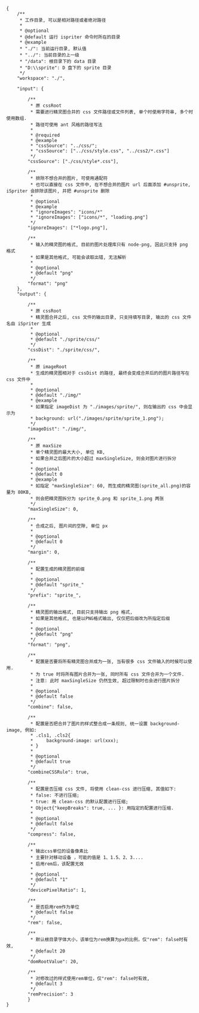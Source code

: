     {
        /**
         * 工作目录, 可以是相对路径或者绝对路径
         * 
         * @optional
         * @default 运行 ispriter 命令时所在的目录
         * @example
         * "./": 当前运行目录, 默认值
         * "../": 当前目录的上一级
         * "/data": 根目录下的 data 目录
         * "D:\\sprite": D 盘下的 sprite 目录
         */
        "workspace": "./",

        "input": {

            /**
             * 原 cssRoot
             * 需要进行精灵图合并的 css 文件路径或文件列表, 单个时使用字符串, 多个时使用数组.
             * 路径可使用 ant 风格的路径写法
             * 
             * @required 
             * @example
             * "cssSource": "../css/";
             * "cssSource": ["../css/style.css", "../css2/*.css"]
             */
            "cssSource": ["./css/style*.css"],
                
            /**
             * 排除不想合并的图片, 可使用通配符
             * 也可以直接在 css 文件中, 在不想合并的图片 url 后面添加 #unsprite, iSpriter 会排除该图片, 并把 #unsprite 删除
             * 
             * @optional
             * @example
             * "ignoreImages": "icons/*"
             * "ignoreImages": ["icons/*", "loading.png"]
             */
            "ignoreImages": ["*logo.png"],

            /**
             * 输入的精灵图的格式, 目前的图片处理库只有 node-png, 因此只支持 png 格式
             * 如果是其他格式, 可能会读取出错, 无法解析
             * 
             * @optional 
             * @default "png"
             */
            "format": "png"
        },
        "output": {

            /**
             * 原 cssRoot
             * 精灵图合并之后, css 文件的输出目录, 只支持填写目录, 输出的 css 文件名由 iSpriter 生成
             * 
             * @optional 
             * @default "./sprite/css/"
             */
            "cssDist": "./sprite/css/",

            /**
             * 原 imageRoot
             * 生成的精灵图相对于 cssDist 的路径, 最终会变成合并后的的图片路径写在 css 文件中
             * 
             * @optional
             * @default "./img/"
             * @example
             * 如果指定 imageDist 为 "./images/sprite/", 则在输出的 css 中会显示为
             * background: url("./images/sprite/sprite_1.png");
             */
            "imageDist": "./img/",

            /**
             * 原 maxSize
             * 单个精灵图的最大大小, 单位 KB, 
             * 如果合并之后图片的大小超过 maxSingleSize, 则会对图片进行拆分
             *
             * @optional 
             * @default 0
             * @example
             * 如指定 "maxSingleSize": 60, 而生成的精灵图(sprite_all.png)的容量为 80KB, 
             * 则会把精灵图拆分为 sprite_0.png 和 sprite_1.png 两张
             */
            "maxSingleSize": 0,

            /**
             * 合成之后, 图片间的空隙, 单位 px
             * 
             * @optional 
             * @default 0
             */
            "margin": 0,

            /**
             * 配置生成的精灵图的前缀
             * 
             * @optional
             * @default "sprite_"
             */
            "prefix": "sprite_",

            /**
             * 精灵图的输出格式, 目前只支持输出 png 格式, 
             * 如果是其他格式, 也是以PNG格式输出, 仅仅把后缀改为所指定后缀
             * 
             * @optional
             * @default "png"
             */
            "format": "png",

            /**
             * 配置是否要将所有精灵图合并成为一张, 当有很多 css 文件输入的时候可以使用.
             * 为 true 时将所有图片合并为一张, 同时所有 css 文件合并为一个文件.
             * 注意: 此时 maxSingleSize 仍然生效, 超过限制时也会进行图片拆分
             * 
             * @optional
             * @default false
             */
            "combine": false,

            /**
             * 配置是否把合并了图片的样式整合成一条规则, 统一设置 background-image, 例如:
             * .cls1, .cls2{
             *     background-image: url(xxx);
             * }
             * 
             * @optional
             * @default true
             */
            "combineCSSRule": true,

            /**
             * 配置是否压缩 css 文件, 将使用 clean-css 进行压缩, 其值如下:
             * false: 不进行压缩; 
             * true: 用 clean-css 的默认配置进行压缩; 
             * Object{"keepBreaks": true, ... }: 用指定的配置进行压缩.
             *
             * @optional
             * @default false
             */
            "compress": false,

	        /**
	         * 输出css单位的设备像素比
	         * 主要针对移动设备 ，可能的值是 1、1.5、2、3....
	         * 启用rem后，该配置无效
	         *
	         * @optional
	         * @default "1"
	         */
            "devicePixelRatio": 1,

            /**
	         * 是否启用rem作为单位
	         * @default false
	         */
	        "rem": false,

	        /**
	         * 默认根目录字体大小，该单位为rem换算为px的比例，仅"rem": false时有效,
	         * @default 20
	         */
	        "domRootValue": 20,

	        /**
	         * 对修改过的样式使用rem单位，仅"rem": false时有效,
	         * @default 3
	         */
	        "remPrecision": 3
	        }
    }
